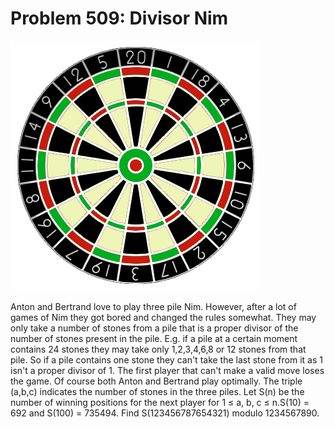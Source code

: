 # Problem 509: Divisor Nim

![p509](img/509.gif)

Anton and Bertrand love to play three pile Nim. However, after a lot of
games of Nim they got bored and changed the rules somewhat. They may
only take a number of stones from a pile that is a proper divisor of the
number of stones present in the pile. E.g. if a pile at a certain moment
contains 24 stones they may take only 1,2,3,4,6,8 or 12 stones from that
pile. So if a pile contains one stone they can't take the last stone
from it as 1 isn't a proper divisor of 1. The first player that can't
make a valid move loses the game. Of course both Anton and Bertrand play
optimally. The triple (a,b,c) indicates the number of stones in the
three piles. Let S(n) be the number of winning positions for the next
player for 1 ≤ a, b, c ≤ n.S(10) = 692 and S(100) = 735494. Find
S(123456787654321) modulo 1234567890.